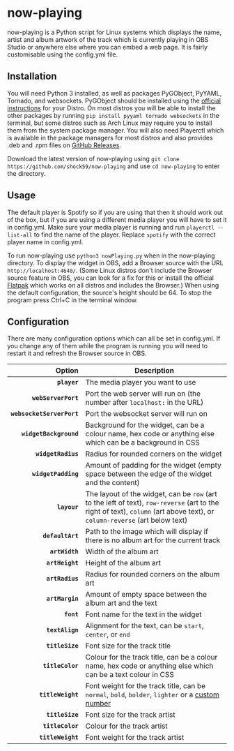 # now-playing

now-playing is a Python script for Linux systems which displays the name, artist and album artwork of the track which is currently playing in OBS Studio or anywhere else where you can embed a web page. It is fairly customisable using the config.yml file.

## Installation

You will need Python 3 installed, as well as packages PyGObject, PyYAML, Tornado, and websockets. PyGObject should be installed using the [official instructions](https://pygobject.gnome.org/getting_started.html) for your Distro. On most distros you will be able to install the other packages by running `pip install pyyaml tornado websockets` in the terminal, but some distros such as Arch Linux may require you to install them from the system package manager. You will also need Playerctl which is available in the package managers for most distros and also provides .deb and .rpm files on [GitHub Releases](https://github.com/altdesktop/playerctl/releases/latest).

Download the latest version of now-playing using `git clone https://github.com/shock59/now-playing` and use `cd now-playing` to enter the directory.

## Usage

The default player is Spotify so if you are using that then it should work out of the box, but if you are using a different media player you will have to set it in config.yml. Make sure your media player is running and run `playerctl --list-all` to find the name of the player. Replace `spotify` with the correct player name in config.yml.

To run now-playing use `python3 nowPlaying.py` when in the now-playing directory. To display the widget in OBS, add a Browser source with the URL `http://localhost:4640/`. (Some Linux distros don't include the Browser source feature in OBS, you can look for a fix for this or install the official [Flatpak](https://flathub.org/apps/com.obsproject.Studio) which works on all distros and includes the Browser.) When using the default configuration, the source's height should be 64. To stop the program press Ctrl+C in the terminal window.

## Configuration

There are many configuration options which can all be set in config.yml. If you change any of them while the program is running you will need to restart it and refresh the Browser source in OBS.

|                    Option | Description                                                                                                                                                                 |
| ------------------------: | --------------------------------------------------------------------------------------------------------------------------------------------------------------------------- |
|              **`player`** | The media player you want to use                                                                                                                                            |
|       **`webServerPort`** | Port the web server will run on (the number after `localhost:` in the URL)                                                                                                  |
| **`websocketServerPort`** | Port the websocket server will run on                                                                                                                                       |
|    **`widgetBackground`** | Background for the widget, can be a colour name, hex code or anything else which can be a background in CSS                                                                 |
|        **`widgetRadius`** | Radius for rounded corners on the widget                                                                                                                                    |
|       **`widgetPadding`** | Amount of padding for the widget (empty space between the edge of the widget and the content)                                                                               |
|              **`layour`** | The layout of the widget, can be `row` (art to the left of text), `row-reverse` (art to the right of text), `column` (art above text), or `column-reverse` (art below text) |
|          **`defaultArt`** | Path to the image which will display if there is no album art for the current track                                                                                         |
|            **`artWidth`** | Width of the album art                                                                                                                                                      |
|           **`artHeight`** | Height of the album art                                                                                                                                                     |
|           **`artRadius`** | Radius for rounded corners on the album art                                                                                                                                 |
|           **`artMargin`** | Amount of empty space between the album art and the text                                                                                                                    |
|                **`font`** | Font name for the text in the widget                                                                                                                                        |
|           **`textAlign`** | Alignment for the text, can be `start`, `center`, or `end`                                                                                                                  |
|           **`titleSize`** | Font size for the track title                                                                                                                                               |
|          **`titleColor`** | Colour for the track title, can be a colour name, hex code or anything else which can be a text colour in CSS                                                               |
|         **`titleWeight`** | Font weight for the track title, can be `normal`, `bold`, `bolder`, `lighter` or a [custom number](https://developer.mozilla.org/en-US/docs/Web/CSS/font-weight)            |
|           **`titleSize`** | Font size for the track artist                                                                                                                                              |
|          **`titleColor`** | Colour for the track artist                                                                                                                                                 |
|         **`titleWeight`** | Font weight for the track artist                                                                                                                                            |

